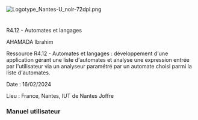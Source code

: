 ![Logotype_Nantes-U_noir-72dpi.png](.attachments.1559958319/Logotype_Nantes-U_noir-72dpi.png)

# 

R4.12 - Automates et langages

AHAMADA Ibrahim

Ressource R4.12 - Automates et langages : développement d'une application gérant une liste d'automates et analyse une expression entrée par l'utilisateur via un analyseur paramétré par un automate choisi parmi la liste d'automates.

Date : 16/02/2024

Lieu : France, Nantes, IUT de Nantes Joffre

### Manuel utilisateur


